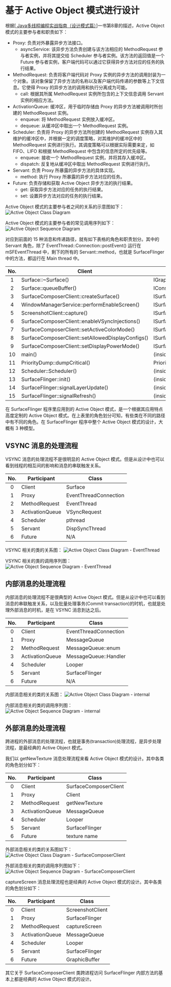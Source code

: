 # 基于 Active Object 模式进行设计

根据[[ Java多线程编程实战指南（设计模式篇）](http://www.broadview.com.cn/book/506)]一书第8章的描述，Active Object 模式的主要参与者和职责如下：
* Proxy: 负责对外暴露异步方法接口。
  + asyncService: 该异步方法负责创建与该方法相应的 MethodRequest 参与者实例，并将其提交给 Scheduler 参与者实例。该方法的返回值是一个 Future 参与者实例，客户端代码可以通过它获得异步方法对应的任务的执行结果。
* MethodRequest: 负责将客户端代码对 Proxy 实例的异步方法的调用封装为一个对象。该对象保留了异步方法的名称以及客户端代码传递的参数等上下文信息。它使得 Proxy 的异步方法的调用和执行分离成为可能。
  + call: 根据其所属 MethodRequest 实例所包含的上下文信息调用 Servant 实例的相应方法。
* ActivationQueue: 缓冲区，用于临时存储由 Proxy 的异步方法被调用时所创建的 MethodRequest 实例。
  + enqueue: 将 MethodRequest 实例放入缓冲区。
  + dequeue: 从缓冲区中取出一个 MethodRequest 实例。
* Scheduler: 负责将 Proxy 的异步方法所创建的 MethodRequest 实例存入其维护的缓冲区中，并根据一定的调度策略，对其维护的缓冲区中的 MethodRequest 实例进行执行。其调度策略可以根据实际需要来定，如 FIFO、LIFO 和根据 MethodRequest 中包含的信息所定的优先级等。
  + enqueue: 接收一个 MethodRequest 实例，并将其存入缓冲区。
  + dispatch: 反复地从缓冲区中取出 MethodRequest 实例进行执行。
* Servant: 负责 Proxy 所暴露的异步方法的具体实现。
  + method: 执行 Proxy 所暴露的异步方法对应的任务。
* Future: 负责存储和获取 Active Object 异步方法的执行结果。
  + get: 获取异步方法对应的任务的执行结果。
  + set: 设置异步方法对应的任务的执行结果。

Active Object 模式的主要参与者之间的关系的示意图如下：
![Active Object Class Diagram](https://raw.github.com/shuyong/Design-Of-Android-10.0-Graphic-System/master/document/server-design/Active%20Object%20Class%20Diagram.svg)

Active Object 模式的主要参与者的常见调用序列如下：
![Active Object Sequence Diagram](https://raw.github.com/shuyong/Design-Of-Android-10.0-Graphic-System/master/document/server-design/Active%20Object%20Sequence%20Diagram.svg)

对应到前面的 15 种消息和传递路径，就有如下表格的角色和职责划分。其中的 Servant 角色，除了 EventThread::Connection::postEvent() 运行在 mSFEventThread 中，剩下的所有的 Servant::method，也就是 SurfaceFlinger 中的方法，都运行在 Main thread 中。

| No. | Client                                            | Interface                                         | Proxy                                      | MethodRequest            | ActivationQueue::enqueue    | ActivationQueue::dequeue    | Scheduler::enqueue       | Scheduler::dispatch | Servant::method                                    | Future                          |
|:---:|---------------------------------------------------|---------------------------------------------------|--------------------------------------------|--------------------------|-----------------------------|-----------------------------|--------------------------|---------------------|----------------------------------------------------|---------------------------------|
| 1   | Surface::~Surface()                               | IGraphicBufferProducer::~IGraphicBufferProducer() | MonitoredProducer::~MonitoredProducer()    | cleanUpListMessage       | MessageQueue::postMessage() | MessageQueue::waitMessage() | Looper::sendMessage()    | Looper::pollOnce()  | SurfaceFlinger::mGraphicBufferProducerList.erase() | N/A                             |
| 2   | Surface::queueBuffer()                            | IConsumerListener::onFrameAvailable()             | EventThreadConnection::requestNextVsync()  | requestNextVsync         | VSyncRequest                | VSyncRequest                | pthread_cond_broadcast() | pthread_cond_wait() | DispSyncThread::addEventListener()                 | N/A                             |
| 3   | SurfaceComposerClient::createSurface()            | ISurfaceComposerClient::createSurface()           | Client::createSurface()                    | getNewTexture            | MessageQueue::postMessage() | MessageQueue::waitMessage() | Looper::sendMessage()    | Looper::pollOnce()  | RenderEngine::genTextures()                        | texture name                    |
| 4   | WindowManagerService::performEnableScreen()       | ISurfaceComposer::bootFinished()                  | SurfaceFlinger::bootFinished()             | bootFinished             | MessageQueue::postMessage() | MessageQueue::waitMessage() | Looper::sendMessage()    | Looper::pollOnce()  | SurfaceFlinger::setRefreshRateTo()                 | N/A                             |
| 5   | ScreenshotClient::capture()                       | ISurfaceComposer::captureScreen()                 | SurfaceFlinger::captureScreen()            | captureScreen            | MessageQueue::postMessage() | MessageQueue::waitMessage() | Looper::sendMessage()    | Looper::pollOnce()  | SurfaceFlinger::captureScreenImplLocked()          | GraphicBuffer                   |
| 6   | SurfaceComposerClient::enableVSyncInjections()    | ISurfaceComposer::enableVSyncInjections()         | SurfaceFlinger::enableVSyncInjections()    | enableVSyncInjections    | MessageQueue::postMessage() | MessageQueue::waitMessage() | Looper::sendMessage()    | Looper::pollOnce()  | MessageQueue::setEventThread()                     | mInjectVSyncs                   |
| 7   | SurfaceComposerClient::setActiveColorMode()       | ISurfaceComposer::setActiveColorMode()            | SurfaceFlinger::setActiveColorMode()       | setActiveColorMode       | MessageQueue::postMessage() | MessageQueue::waitMessage() | Looper::sendMessage()    | Looper::pollOnce()  | Display::setColorMode()                            | N/A                             |
| 8   | SurfaceComposerClient::setAllowedDisplayConfigs() | ISurfaceComposer::setAllowedDisplayConfigs()      | SurfaceFlinger::setAllowedDisplayConfigs() | setAllowedDisplayConfigs | MessageQueue::postMessage() | MessageQueue::waitMessage() | Looper::sendMessage()    | Looper::pollOnce()  | SurfaceFlinger::setAllowedDisplayConfigsInternal() | N/A                             |
| 9   | SurfaceComposerClient::setDisplayPowerMode()      | ISurfaceComposer::setPowerMode()                  | SurfaceFlinger::setPowerMode()             | setPowerMode             | MessageQueue::postMessage() | MessageQueue::waitMessage() | Looper::sendMessage()    | Looper::pollOnce()  | SurfaceFlinger::setPowerModeInternal()             | N/A                             |
|10   | main()                                            | (inside of process)                               | SurfaceFlinger::init()                     | requestDisplay           | MessageQueue::postMessage() | MessageQueue::waitMessage() | Looper::sendMessage()    | Looper::pollOnce()  | vrFlingerRequestDisplayCallback()                  | mVrFlingerRequestsDisplay       |
|11   | PriorityDump::dumpCritical()                      | PriorityDumper::dumpCritical()                    | SurfaceFlinger::dumpCritical()             | dumpProtoFromMainThread  | MessageQueue::postMessage() | MessageQueue::waitMessage() | Looper::sendMessage()    | Looper::pollOnce()  | SurfaceFlinger::dumpDrawingStateProto()            | layersProto                     |
|12   | Scheduler::Scheduler()                            | (inside of process)                               | SurfaceFlinger::setPrimaryVsyncEnabled()   | setPrimaryVsyncEnabled   | MessageQueue::postMessage() | MessageQueue::waitMessage() | Looper::sendMessage()    | Looper::pollOnce()  | SurfaceFlinger::setPrimaryVsyncEnabledInternal()   | N/A                             |
|13   | SurfaceFlinger::init()                            | (inside of process)                               | SurfaceFlinger::initializeDisplays()       | initializeDisplays       | MessageQueue::postMessage() | MessageQueue::waitMessage() | Looper::sendMessage()    | Looper::pollOnce()  | SurfaceFlinger::onInitializeDisplays()             | N/A                             |
|14   | SurfaceFlinger::signalLayerUpdate()               | (inside of process)                               | MessageQueue::invalidate()                 | MessageQueue::INVALIDATE | MessageQueue::Handler::dispatchInvalidate() | MessageQueue::Handler::handleMessage(INVALIDATE) | Looper::sendMessage() | Looper::pollOnce() | SurfaceFlinger::onMessageReceived(INVALIDATE) | N/A |
|15   | SurfaceFlinger::signalRefresh()                   | (inside of process)                               | MessageQueue::refresh()                    | MessageQueue::REFRESH    | MessageQueue::Handler::dispatchRefresh()    | MessageQueue::Handler::handleMessage(REFRESH)    | Looper::sendMessage() | Looper::pollOnce() | SurfaceFlinger::onMessageReceived(REFRESH)    | N/A |

在 SurfaceFlinger 程序里应用到的 Active Object 模式，是一个根据其应用特点高度定制的 Active Object 模式。在上表里的角色划分可知，有些类在不同的路径中有不同的角色。在 SurfaceFlinger 程序中整个 Active Object 模式的设计，大概有 3 种模型。

## VSYNC 消息的处理流程

VSYNC 消息的处理流程不是很明显的 Active Object 模式。但是从设计中也可以看到线程的相互间的影响和消息的串联触发关系。

| No. | Participant     | Class                 |
|:---:|-----------------|-----------------------|
| 0   | Client          | Surface               |
| 1   | Proxy           | EventThreadConnection |
| 2   | MethodRequest   | EventThread           |
| 3   | ActivationQueue | VSyncRequest          |
| 4   | Scheduler       | pthread               |
| 5   | Servant         | DispSyncThread        |
| 6   | Future          | N/A                   |

VSYNC 相关的类的关系图：
![Active Object Class Diagram - EventThread](https://raw.github.com/shuyong/Design-Of-Android-10.0-Graphic-System/master/document/server-design/Active%20Object%20Class%20Diagram%20-%20EventThread.svg)

VSYNC 相关的类的调用序列图：
![Active Object Sequence Diagram - EventThread](https://raw.github.com/shuyong/Design-Of-Android-10.0-Graphic-System/master/document/server-design/Active%20Object%20Sequence%20Diagram%20-%20EventThread.svg)

## 内部消息的处理流程

内部消息的处理流程不是很典型的 Active Object 模式。但是从设计中也可以看到消息的串联触发关系，以及批量处理事务(Commit transaction)的时机，也就是处理外部消息的时机，是在 VSYNC 消息到达之后。

| No. | Participant     | Class                 |
|:---:|-----------------|-----------------------|
| 0   | Client          | EventThreadConnection |
| 1   | Proxy           | MessageQueue          |
| 2   | MethodRequest   | MessageQueue::enum    |
| 3   | ActivationQueue | MessageQueue::Handler |
| 4   | Scheduler       | Looper                |
| 5   | Servant         | SurfaceFlinger        |
| 6   | Future          | N/A                   |

内部消息相关的类的关系图：
![Active Object Class Diagram - internal](https://raw.github.com/shuyong/Design-Of-Android-10.0-Graphic-System/master/document/server-design/Active%20Object%20Class%20Diagram%20-%20internal.svg)

内部消息相关的类的调用序列图：
![Active Object Sequence Diagram - internal](https://raw.github.com/shuyong/Design-Of-Android-10.0-Graphic-System/master/document/server-design/Active%20Object%20Sequence%20Diagram%20-%20internal.svg)

## 外部消息的处理流程

跨进程的外部消息的处理流程，也就是事务(transaction)处理流程，是异步处理流程，是最经典的 Active Object 模式。

我们以 getNewTexture 消息处理流程来看 Active Object 模式的设计。其中各类的角色划分如下：

| No. | Participant     | Class                 |
|:---:|-----------------|-----------------------|
| 0   | Client          | SurfaceComposerClient |
| 1   | Proxy           | Client                |
| 2   | MethodRequest   | getNewTexture         |
| 3   | ActivationQueue | MessageQueue          |
| 4   | Scheduler       | Looper                |
| 5   | Servant         | SurfaceFlinger        |
| 6   | Future          | texture name          |

外部消息相关的类的关系图如下：
![Active Object Class Diagram - SurfaceComposerClient](https://raw.github.com/shuyong/Design-Of-Android-10.0-Graphic-System/master/document/server-design/Active%20Object%20Class%20Diagram%20-%20SurfaceComposerClient.svg)

外部消息相关的类的调用序列图如下：
![Active Object Sequence Diagram - SurfaceComposerClient](https://raw.github.com/shuyong/Design-Of-Android-10.0-Graphic-System/master/document/server-design/Active%20Object%20Sequence%20Diagram%20-%20SurfaceComposerClient.svg)

captureScreen 消息处理流程也是经典的 Active Object 模式的设计。其中各类的角色划分如下：

| No. | Participant     | Class            |
|:---:|-----------------|------------------|
| 0   | Client          | ScreenshotClient |
| 1   | Proxy           | SurfaceFlinger   |
| 2   | MethodRequest   | captureScreen    |
| 3   | ActivationQueue | MessageQueue     |
| 4   | Scheduler       | Looper           |
| 5   | Servant         | SurfaceFlinger   |
| 6   | Future          | GraphicBuffer    |

其它关于 SurfaceComposerClient 类跨进程访问 SurfaceFlinger 内部方法的基本上都是经典的 Active Object 模式的设计。

